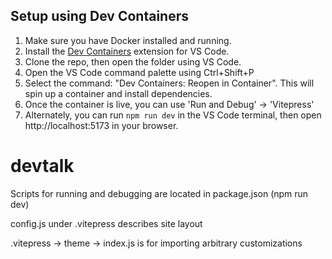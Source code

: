 ## Setup using Dev Containers

1. Make sure you have Docker installed and running.
2. Install the [Dev Containers](https://marketplace.visualstudio.com/items?itemName=ms-vscode-remote.remote-containers) extension for VS Code.
3. Clone the repo, then open the folder using VS Code.
4. Open the VS Code command palette using Ctrl+Shift+P
5. Select the command: "Dev Containers: Reopen in Container". This will spin up a container and install dependencies.
6. Once the container is live, you can use 'Run and Debug' -> 'Vitepress' 
7. Alternately, you can run ```npm run dev``` in the VS Code terminal, then open http://localhost:5173 in your browser.


# devtalk

Scripts for running and debugging are located in package.json (npm run dev) 

config.js under .vitepress describes site layout

.vitepress -> theme -> index.js is for importing arbitrary customizations 
